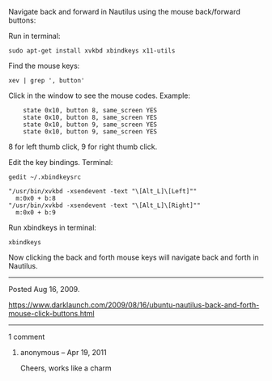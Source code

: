 Navigate back and forward in Nautilus using the mouse back/forward buttons:

Run in terminal:
```
sudo apt-get install xvkbd xbindkeys x11-utils
```

Find the mouse keys:
```
xev | grep ', button'
```
Click in the window to see the mouse codes. Example:
```
    state 0x10, button 8, same_screen YES
    state 0x10, button 8, same_screen YES
    state 0x10, button 9, same_screen YES
    state 0x10, button 9, same_screen YES
```
8 for left thumb click, 9 for right thumb click.

Edit the key bindings. Terminal:
```
gedit ~/.xbindkeysrc
```
```
"/usr/bin/xvkbd -xsendevent -text "\[Alt_L]\[Left]""
  m:0x0 + b:8
"/usr/bin/xvkbd -xsendevent -text "\[Alt_L]\[Right]""
  m:0x0 + b:9
```

Run xbindkeys in terminal:
```
xbindkeys
```

Now clicking the back and forth mouse keys will navigate back and forth in Nautilus.

---

Posted Aug 16, 2009.

https://www.darklaunch.com/2009/08/16/ubuntu-nautilus-back-and-forth-mouse-click-buttons.html

---

1 comment

<ol>
    <li>
        <div>
            anonymous &ndash; Apr 19, 2011
            <div>
                <p>Cheers, works like a charm</p>
            </div>
        </div>
    </li>
</ol>
